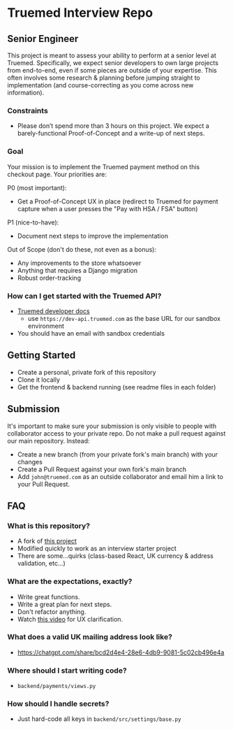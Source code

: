 # Truemed Interview Repo

## Senior Engineer

This project is meant to assess your ability to perform at a senior level at Truemed. Specifically, we expect senior developers to own large projects from end-to-end, even if some pieces are outside of your expertise. This often involves some research & planning before jumping straight to implementation (and course-correcting as you come across new information).

### Constraints

- Please don’t spend more than 3 hours on this project. We expect a barely-functional Proof-of-Concept and a write-up of next steps.

### Goal

Your mission is to implement the Truemed payment method on this checkout page. Your priorities are:

P0 (most important):

- Get a Proof-of-Concept UX in place (redirect to Truemed for payment capture when a user presses the "Pay with HSA / FSA" button)

P1 (nice-to-have):

- Document next steps to improve the implementation

Out of Scope (don't do these, not even as a bonus):

- Any improvements to the store whatsoever
- Anything that requires a Django migration
- Robust order-tracking

### How can I get started with the Truemed API?

- [Truemed developer docs](https://developers.truemed.com)
  - use `https://dev-api.truemed.com` as the base URL for our sandbox environment
- You should have an email with sandbox credentials

## Getting Started

- Create a personal, private fork of this repository
- Clone it locally
- Get the frontend & backend running (see readme files in each folder)

## Submission

It's important to make sure your submission is only visible to people with collaborator access to your private repo. Do not make a pull request against our main repository. Instead:

- Create a new branch (from your private fork's main branch) with your changes
- Create a Pull Request against your own fork's main branch
- Add `john@truemed.com` as an outside collaborator and email him a link to your Pull Request.

## FAQ

### What is this repository?

- A fork of [this project](https://github.com/kkosiba/ecommerce-backend?tab=readme-ov-file)
- Modified quickly to work as an interview starter project
- There are some...quirks (class-based React, UK currency & address validation, etc...)

### What are the expectations, exactly?

- Write great functions.
- Write a great plan for next steps.
- Don't refactor anything.
- Watch [this video](https://www.loom.com/share/eb3c03c95ec4456282a5f5e0f486fff0?sid=deb7ff13-d26c-499c-be18-d520a1a5290a) for UX clarification.

### What does a valid UK mailing address look like?

- https://chatgpt.com/share/bcd2d4e4-28e6-4db9-9081-5c02cb496e4a

### Where should I start writing code?

- `backend/payments/views.py`

### How should I handle secrets?

- Just hard-code all keys in `backend/src/settings/base.py`
